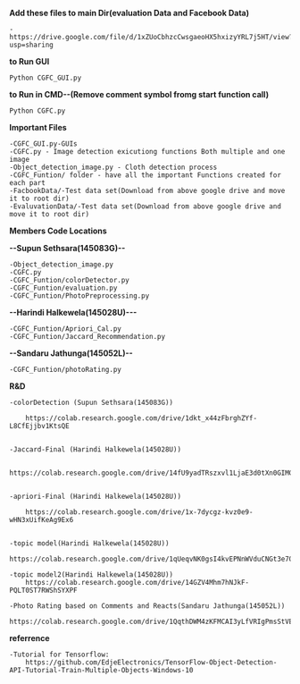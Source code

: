 
**Add these files to main Dir(evaluation Data and Facebook Data)**

    -https://drive.google.com/file/d/1xZUoCbhzcCwsgaeoHX5hxizyYRL7j5HT/view?usp=sharing


**to Run GUI**

    Python CGFC_GUI.py


**to Run in CMD--(Remove comment symbol fromg start function call)**

    Python CGFC.py


**Important Files**

    -CGFC_GUI.py-GUIs
    -CGFC.py - Image detection exicutiong functions Both multiple and one image
    -Object_detection_image.py - Cloth detection process
    -CGFC_Funtion/ folder - have all the important Functions created for each part
    -FacbookData/-Test data set(Download from above google drive and move it to root dir)
    -EvaluvationData/-Test data set(Download from above google drive and move it to root dir)



**Members Code Locations**


**--Supun Sethsara(145083G)--**

    -Object_detection_image.py
    -CGFC.py
    -CGFC_Funtion/colorDetector.py
    -CGFC_Funtion/evaluation.py
    -CGFC_Funtion/PhotoPreprocessing.py


**--Harindi Halkewela(145028U)---**

    -CGFC_Funtion/Apriori_Cal.py
    -CGFC_Funtion/Jaccard_Recommendation.py


**--Sandaru Jathunga(145052L)--**

    -CGFC_Funtion/photoRating.py



**R&D**

    -colorDetection (Supun Sethsara(145083G))

        https://colab.research.google.com/drive/1dkt_x44zFbrghZYf-L8CfEjjbv1KtsQE


    -Jaccard-Final (Harindi Halkewela(145028U))

        https://colab.research.google.com/drive/14fU9yadTRszxvl1LjaE3d0tXn0GIMGe5


    -apriori-Final (Harindi Halkewela(145028U))

        https://colab.research.google.com/drive/1x-7dycgz-kvz0e9-wHN3xUifKeAg9Ex6


    -topic model(Harindi Halkewela(145028U))
        https://colab.research.google.com/drive/1qUeqvNK0gsI4kvEPNnWVduCNGt3e70I5
        
    -topic model2(Harindi Halkewela(145028U))
        https://colab.research.google.com/drive/14GZV4Mhm7hNJkF-PQLT0ST7RWShSYXPF
     
    -Photo Rating based on Comments and Reacts(Sandaru Jathunga(145052L))
        https://colab.research.google.com/drive/1QqthDWM4zKFMCAI3yLfVRIgPmsStVEMh

**referrence**

    -Tutorial for Tensorflow:
        https://github.com/EdjeElectronics/TensorFlow-Object-Detection-API-Tutorial-Train-Multiple-Objects-Windows-10

